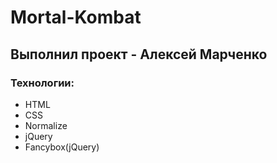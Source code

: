 # Mortal-Kombat
## Выполнил проект - Алексей Марченко
### Технологии:
- HTML
- CSS
- Normalize
- jQuery
- Fancybox(jQuery)
